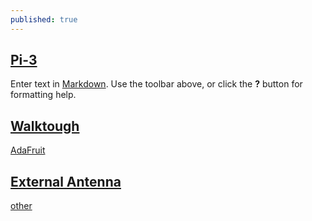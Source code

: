 ```yaml
---
published: true
---
```

## [Pi-3](https://lede-project.org/toh/views/toh_fwdownload?dataflt%5BBrand*%7E%5D=rasp)

Enter text in [Markdown](http://daringfireball.net/projects/markdown/). Use the toolbar above, or click the **?** button for formatting help.

## [Walktough](https://computers.tutsplus.com/articles/installing-openwrt-on-a-raspberry-pi-as-a-new-home-firewall--mac-55984)

[AdaFruit](https://cdn-learn.adafruit.com/downloads/pdf/setting-up-a-raspberry-pi-as-a-wifi-access-point.pdf)

## [External Antenna](https://www.dorkbotpdx.org/blog/wramsdell/external_antenna_modifications_for_the_raspberry_pi_3)

[other](https://hackaday.io/project/10091-raspberry-pi-3-external-antenna)
